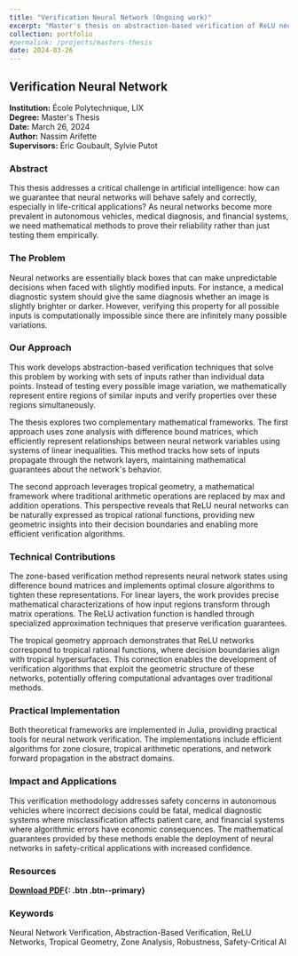 ```yaml
---
title: "Verification Neural Network (Ongoing work)"
excerpt: "Master's thesis on abstraction-based verification of ReLU neural networks using zones and tropical geometry"
collection: portfolio
#permalink: /projects/masters-thesis
date: 2024-03-26
---
```


## Verification Neural Network

**Institution:** École Polytechnique, LIX  
**Degree:** Master's Thesis  
**Date:** March 26, 2024  
**Author:** Nassim Arifette  
**Supervisors:** Éric Goubault, Sylvie Putot

### Abstract

This thesis addresses a critical challenge in artificial intelligence: how can we guarantee that neural networks will behave safely and correctly, especially in life-critical applications? As neural networks become more prevalent in autonomous vehicles, medical diagnosis, and financial systems, we need mathematical methods to prove their reliability rather than just testing them empirically.

### The Problem

Neural networks are essentially black boxes that can make unpredictable decisions when faced with slightly modified inputs. For instance, a medical diagnostic system should give the same diagnosis whether an image is slightly brighter or darker. However, verifying this property for all possible inputs is computationally impossible since there are infinitely many possible variations.

### Our Approach

This work develops abstraction-based verification techniques that solve this problem by working with sets of inputs rather than individual data points. Instead of testing every possible image variation, we mathematically represent entire regions of similar inputs and verify properties over these regions simultaneously.

The thesis explores two complementary mathematical frameworks. The first approach uses zone analysis with difference bound matrices, which efficiently represent relationships between neural network variables using systems of linear inequalities. This method tracks how sets of inputs propagate through the network layers, maintaining mathematical guarantees about the network's behavior.

The second approach leverages tropical geometry, a mathematical framework where traditional arithmetic operations are replaced by max and addition operations. This perspective reveals that ReLU neural networks can be naturally expressed as tropical rational functions, providing new geometric insights into their decision boundaries and enabling more efficient verification algorithms.

### Technical Contributions

The zone-based verification method represents neural network states using difference bound matrices and implements optimal closure algorithms to tighten these representations. For linear layers, the work provides precise mathematical characterizations of how input regions transform through matrix operations. The ReLU activation function is handled through specialized approximation techniques that preserve verification guarantees.

The tropical geometry approach demonstrates that ReLU networks correspond to tropical rational functions, where decision boundaries align with tropical hypersurfaces. This connection enables the development of verification algorithms that exploit the geometric structure of these networks, potentially offering computational advantages over traditional methods.

### Practical Implementation

Both theoretical frameworks are implemented in Julia, providing practical tools for neural network verification. The implementations include efficient algorithms for zone closure, tropical arithmetic operations, and network forward propagation in the abstract domains.

### Impact and Applications

This verification methodology addresses safety concerns in autonomous vehicles where incorrect decisions could be fatal, medical diagnostic systems where misclassification affects patient care, and financial systems where algorithmic errors have economic consequences. The mathematical guarantees provided by these methods enable the deployment of neural networks in safety-critical applications with increased confidence.

### Resources

**[Download PDF](/files/Verification_Neural_Network.pdf){: .btn .btn--primary}**

### Keywords
Neural Network Verification, Abstraction-Based Verification, ReLU Networks, Tropical Geometry, Zone Analysis, Robustness, Safety-Critical AI